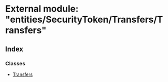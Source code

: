 # External module: "entities/SecurityToken/Transfers/Transfers"

## Index

### Classes

* [Transfers](../classes/_entities_securitytoken_transfers_transfers_.transfers.md)
